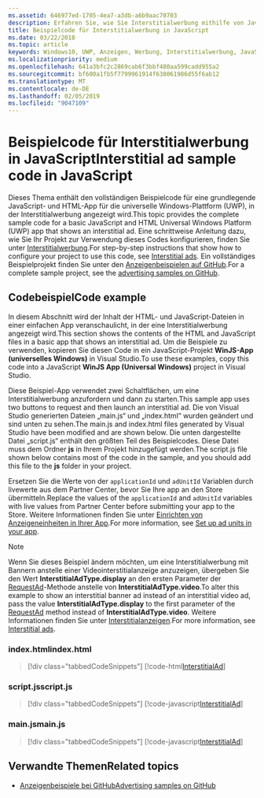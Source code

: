 ```yaml
---
ms.assetid: 646977ed-1705-4ea7-a3db-a6b9aac70703
description: Erfahren Sie, wie Sie Interstitialwerbung mithilfe von JavaScript/HTML veröffentlichen.
title: Beispielcode für Interstitialwerbung in JavaScript
ms.date: 03/22/2018
ms.topic: article
keywords: Windows10, UWP, Anzeigen, Werbung, Interstitialwerbung, JavaScript, Beispielcode
ms.localizationpriority: medium
ms.openlocfilehash: 641a3bfc2c2869cab6f3bbf480aa599cadd955a2
ms.sourcegitcommit: bf600a1fb5f7799961914f638061986d55f6ab12
ms.translationtype: MT
ms.contentlocale: de-DE
ms.lasthandoff: 02/05/2019
ms.locfileid: "9047109"
---
```

# <a name="interstitial-ad-sample-code-in-javascript"></a><span data-ttu-id="899bd-104">Beispielcode für Interstitialwerbung in JavaScript</span><span class="sxs-lookup"><span data-stu-id="899bd-104">Interstitial ad sample code in JavaScript</span></span>

<span data-ttu-id="899bd-105">Dieses Thema enthält den vollständigen Beispielcode für eine grundlegende JavaScript- und HTML-App für die universelle Windows-Plattform (UWP), in der Interstitialwerbung angezeigt wird.</span><span class="sxs-lookup"><span data-stu-id="899bd-105">This topic provides the complete sample code for a basic JavaScript and HTML Universal Windows Platform (UWP) app that shows an interstitial ad.</span></span> <span data-ttu-id="899bd-106">Eine schrittweise Anleitung dazu, wie Sie Ihr Projekt zur Verwendung dieses Codes konfigurieren, finden Sie unter [Interstitialwerbung](interstitial-ads.md).</span><span class="sxs-lookup"><span data-stu-id="899bd-106">For step-by-step instructions that show how to configure your project to use this code, see [Interstitial ads](interstitial-ads.md).</span></span> <span data-ttu-id="899bd-107">Ein vollständiges Beispielprojekt finden Sie unter den [Anzeigenbeispielen auf GitHub](https://aka.ms/githubads).</span><span class="sxs-lookup"><span data-stu-id="899bd-107">For a complete sample project, see the [advertising samples on GitHub](https://aka.ms/githubads).</span></span>

## <a name="code-example"></a><span data-ttu-id="899bd-108">Codebeispiel</span><span class="sxs-lookup"><span data-stu-id="899bd-108">Code example</span></span>

<span data-ttu-id="899bd-109">In diesem Abschnitt wird der Inhalt der HTML- und JavaScript-Dateien in einer einfachen App veranschaulicht, in der eine Interstitialwerbung angezeigt wird.</span><span class="sxs-lookup"><span data-stu-id="899bd-109">This section shows the contents of the HTML and JavaScript files in a basic app that shows an interstitial ad.</span></span> <span data-ttu-id="899bd-110">Um die Beispiele zu verwenden, kopieren Sie diesen Code in ein JavaScript-Projekt **WinJS-App (universelles Windows)** in Visual Studio.</span><span class="sxs-lookup"><span data-stu-id="899bd-110">To use these examples, copy this code into a JavaScript **WinJS App (Universal Windows)** project in Visual Studio.</span></span>

<span data-ttu-id="899bd-111">Diese Beispiel-App verwendet zwei Schaltflächen, um eine Interstitialwerbung anzufordern und dann zu starten.</span><span class="sxs-lookup"><span data-stu-id="899bd-111">This sample app uses two buttons to request and then launch an interstitial ad.</span></span> <span data-ttu-id="899bd-112">Die von Visual Studio generierten Dateien „main.js“ und „index.html“ wurden geändert und sind unten zu sehen.</span><span class="sxs-lookup"><span data-stu-id="899bd-112">The main.js and index.html files generated by Visual Studio have been modified and are shown below.</span></span> <span data-ttu-id="899bd-113">Die unten dargestellte Datei „script.js“ enthält den größten Teil des Beispielcodes. Diese Datei muss dem Ordner **js** in Ihrem Projekt hinzugefügt werden.</span><span class="sxs-lookup"><span data-stu-id="899bd-113">The script.js file shown below contains most of the code in the sample, and you should add this file to the **js** folder in your project.</span></span>

<span data-ttu-id="899bd-114">Ersetzen Sie die Werte von der ```applicationId``` und ```adUnitId``` Variablen durch livewerte aus dem Partner Center, bevor Sie Ihre app an den Store übermitteln.</span><span class="sxs-lookup"><span data-stu-id="899bd-114">Replace the values of the ```applicationId``` and ```adUnitId``` variables with live values from Partner Center before submitting your app to the Store.</span></span> <span data-ttu-id="899bd-115">Weitere Informationen finden Sie unter [Einrichten von Anzeigeneinheiten in Ihrer App](set-up-ad-units-in-your-app.md#live-ad-units).</span><span class="sxs-lookup"><span data-stu-id="899bd-115">For more information, see [Set up ad units in your app](set-up-ad-units-in-your-app.md#live-ad-units).</span></span>

> [!NOTE]
> <span data-ttu-id="899bd-116">Wenn Sie dieses Beispiel ändern möchten, um eine Interstitialwerbung mit Bannern anstelle einer Videointerstitialanzeige anzuzeigen, übergeben Sie den Wert **InterstitialAdType.display** an den ersten Parameter der [RequestAd](https://docs.microsoft.com/uwp/api/microsoft.advertising.winrt.ui.interstitialad.requestad)-Methode anstelle von **InterstitialAdType.video**.</span><span class="sxs-lookup"><span data-stu-id="899bd-116">To alter this example to show an interstitial banner ad instead of an interstitial video ad, pass the value **InterstitialAdType.display** to the first parameter of the [RequestAd](https://docs.microsoft.com/uwp/api/microsoft.advertising.winrt.ui.interstitialad.requestad) method instead of **InterstitialAdType.video**.</span></span> <span data-ttu-id="899bd-117">Weitere Informationen finden Sie unter [Interstitialanzeigen](interstitial-ads.md).</span><span class="sxs-lookup"><span data-stu-id="899bd-117">For more information, see [Interstitial ads](interstitial-ads.md).</span></span>

### <a name="indexhtml"></a><span data-ttu-id="899bd-118">index.html</span><span class="sxs-lookup"><span data-stu-id="899bd-118">index.html</span></span>

> [!div class="tabbedCodeSnippets"]
[!code-html[InterstitialAd](./code/AdvertisingSamples/InterstitialAdSamples/js/index.html#L1-L21)]

### <a name="scriptjs"></a><span data-ttu-id="899bd-119">script.js</span><span class="sxs-lookup"><span data-stu-id="899bd-119">script.js</span></span>

> [!div class="tabbedCodeSnippets"]
[!code-javascript[InterstitialAd](./code/AdvertisingSamples/InterstitialAdSamples/js/script.js#script)]

### <a name="mainjs"></a><span data-ttu-id="899bd-120">main.js</span><span class="sxs-lookup"><span data-stu-id="899bd-120">main.js</span></span>

> [!div class="tabbedCodeSnippets"]
[!code-javascript[InterstitialAd](./code/AdvertisingSamples/InterstitialAdSamples/js/main.js#main)]

## <a name="related-topics"></a><span data-ttu-id="899bd-121">Verwandte Themen</span><span class="sxs-lookup"><span data-stu-id="899bd-121">Related topics</span></span>

* [<span data-ttu-id="899bd-122">Anzeigenbeispiele bei GitHub</span><span class="sxs-lookup"><span data-stu-id="899bd-122">Advertising samples on GitHub</span></span>](https://aka.ms/githubads)

 
